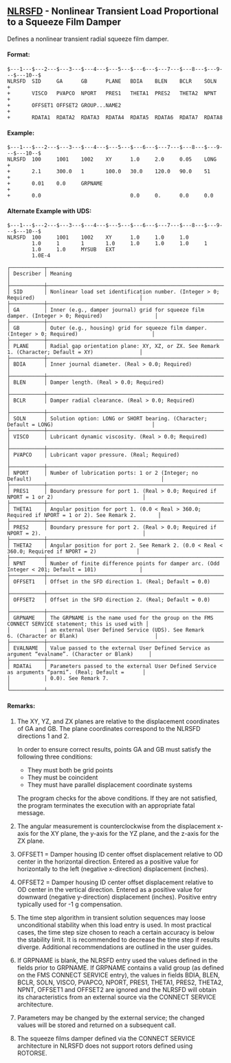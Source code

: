 ## [NLRSFD](https://help.hexagonmi.com/bundle/MSC_Nastran_2022.4/page/Nastran_Combined_Book/qrg/bulkno/TOC.NLRSFD.xhtml) - Nonlinear Transient Load Proportional to a Squeeze Film Damper

Defines a nonlinear transient radial squeeze film damper.

#### Format:

```nastran
$---1---$---2---$---3---$---4---$---5---$---6---$---7---$---8---$---9---$---10--$
NLRSFD  SID     GA      GB      PLANE   BDIA    BLEN    BCLR    SOLN    +       
+       VISCO   PVAPCO  NPORT   PRES1   THETA1  PRES2   THETA2  NPNT    +       
+       OFFSET1 OFFSET2 GROUP...NAME2                                   +       
+       RDATA1  RDATA2  RDATA3  RDATA4  RDATA5  RDATA6  RDATA7  RDATA8          
```

#### Example:

```nastran
$---1---$---2---$---3---$---4---$---5---$---6---$---7---$---8---$---9---$---10--$
NLRSFD  100     1001    1002    XY      1.0     2.0     0.05    LONG    +       
+       2.1     300.0   1       100.0   30.0    120.0   90.0    51      +       
+       0.01    0.0     GRPNAME                                         +       
+       0.0                             0.0     0.      0.0     0.0             
```

#### Alternate Example with UDS:

```nastran
$---1---$---2---$---3---$---4---$---5---$---6---$---7---$---8---$---9---$---10--$
NLRSFD  100     1001    1002    XY      1.0     1.0     1.0                     
        1.0     1       1       1.0     1.0     1.0     1.0     1               
        1.0     1.0     MYSUB   EXT                                             
        1.0E-4                                                                  
```

```text
┌───────────┬────────────────────────────────────────────────────────────────────────────────────────────────────┐
│ Describer │ Meaning                                                                                            │
├───────────┼────────────────────────────────────────────────────────────────────────────────────────────────────┤
│ SID       │ Nonlinear load set identification number. (Integer > 0; Required)                                  │
├───────────┼────────────────────────────────────────────────────────────────────────────────────────────────────┤
│ GA        │ Inner (e.g., damper journal) grid for squeeze film damper. (Integer > 0; Required)                 │
├───────────┼────────────────────────────────────────────────────────────────────────────────────────────────────┤
│ GB        │ Outer (e.g., housing) grid for squeeze film damper. (Integer > 0; Required)                        │
├───────────┼────────────────────────────────────────────────────────────────────────────────────────────────────┤
│ PLANE     │ Radial gap orientation plane: XY, XZ, or ZX. See Remark 1. (Character; Default = XY)               │
├───────────┼────────────────────────────────────────────────────────────────────────────────────────────────────┤
│ BDIA      │ Inner journal diameter. (Real > 0.0; Required)                                                     │
├───────────┼────────────────────────────────────────────────────────────────────────────────────────────────────┤
│ BLEN      │ Damper length. (Real > 0.0; Required)                                                              │
├───────────┼────────────────────────────────────────────────────────────────────────────────────────────────────┤
│ BCLR      │ Damper radial clearance. (Real > 0.0; Required)                                                    │
├───────────┼────────────────────────────────────────────────────────────────────────────────────────────────────┤
│ SOLN      │ Solution option: LONG or SHORT bearing. (Character; Default = LONG)                                │
├───────────┼────────────────────────────────────────────────────────────────────────────────────────────────────┤
│ VISCO     │ Lubricant dynamic viscosity. (Real > 0.0; Required)                                                │
├───────────┼────────────────────────────────────────────────────────────────────────────────────────────────────┤
│ PVAPCO    │ Lubricant vapor pressure. (Real; Required)                                                         │
├───────────┼────────────────────────────────────────────────────────────────────────────────────────────────────┤
│ NPORT     │ Number of lubrication ports: 1 or 2 (Integer; no Default)                                          │
├───────────┼────────────────────────────────────────────────────────────────────────────────────────────────────┤
│ PRES1     │ Boundary pressure for port 1. (Real > 0.0; Required if NPORT = 1 or 2)                             │
├───────────┼────────────────────────────────────────────────────────────────────────────────────────────────────┤
│ THETA1    │ Angular position for port 1. (0.0 < Real > 360.0; Required if NPORT = 1 or 2). See Remark 2.       │
├───────────┼────────────────────────────────────────────────────────────────────────────────────────────────────┤
│ PRES2     │ Boundary pressure for port 2. (Real > 0.0; Required if NPORT = 2).                                 │
├───────────┼────────────────────────────────────────────────────────────────────────────────────────────────────┤
│ THETA2    │ Angular position for port 2. See Remark 2. (0.0 < Real < 360.0; Required if NPORT = 2)             │
├───────────┼────────────────────────────────────────────────────────────────────────────────────────────────────┤
│ NPNT      │ Number of finite difference points for damper arc. (Odd Integer < 201; Default = 101)              │
├───────────┼────────────────────────────────────────────────────────────────────────────────────────────────────┤
│ OFFSET1   │ Offset in the SFD direction 1. (Real; Default = 0.0)                                               │
├───────────┼────────────────────────────────────────────────────────────────────────────────────────────────────┤
│ OFFSET2   │ Offset in the SFD direction 2. (Real; Default = 0.0)                                               │
├───────────┼────────────────────────────────────────────────────────────────────────────────────────────────────┤
│ GRPNAME   │ The GRPNAME is the name used for the group on the FMS CONNECT SERVICE statement; this is used with │
│           │ an external User Defined Service (UDS). See Remark 6. (Character or Blank)                         │
├───────────┼────────────────────────────────────────────────────────────────────────────────────────────────────┤
│ EVALNAME  │ Value passed to the external User Defined Service as argument “evalname”. (Character or Blank)     │
├───────────┼────────────────────────────────────────────────────────────────────────────────────────────────────┤
│ RDATAi    │ Parameters passed to the external User Defined Service as arguments “parmi”. (Real; Default =      │
│           │ 0.0). See Remark 7.                                                                                │
└───────────┴────────────────────────────────────────────────────────────────────────────────────────────────────┘
```

#### Remarks:

1. The XY, YZ, and ZX planes are relative to the displacement coordinates of GA and GB. The plane coordinates correspond to the NLRSFD directions 1 and 2.

     In order to ensure correct results, points GA and GB must satisfy the following three conditions:

     - They must both be grid points
     - They must be coincident
     - They must have parallel displacement coordinate systems

     The program checks for the above conditions. If they are not satisfied, the program terminates the execution with an appropriate fatal message.

2. The angular measurement is counterclockwise from the displacement x-axis for the XY plane, the y-axis for the YZ plane, and the z-axis for the ZX plane.
3. OFFSET1 = Damper housing ID center offset displacement relative to OD center in the horizontal direction. Entered as a positive value for horizontally to the left (negative x-direction) displacement (inches).
4. OFFSET2 = Damper housing ID center offset displacement relative to OD center in the vertical direction. Entered as a positive value for downward (negative y-direction) displacement (inches). Positive entry typically used for -1 g compensation.
5. The time step algorithm in transient solution sequences may loose unconditional stability when this load entry is used. In most practical cases, the time step size chosen to reach a certain accuracy is below the stability limit. It is recommended to decrease the time step if results diverge. Additional recommendations are outlined in the user guides.
6. If GRPNAME is blank, the NLRSFD entry used the values defined in the fields prior to GRPNAME. If GRPNAME contains a valid group (as defined on the FMS CONNECT SERVICE entry), the values in fields BDIA, BLEN, BCLR, SOLN, VISCO, PVAPCO, NPORT, PRES1, THETA1, PRES2, THETA2, NPNT, OFFSET1 and OFFSET2 are ignored and the NLRSFD will obtain its characteristics from an external source via the CONNECT SERVICE architecture.
7. Parameters may be changed by the external service; the changed values will be stored and returned on a subsequent call.
8. The squeeze films damper defined via the CONNECT SERVICE architecture in NLRSFD does not support rotors defined using ROTORSE.
